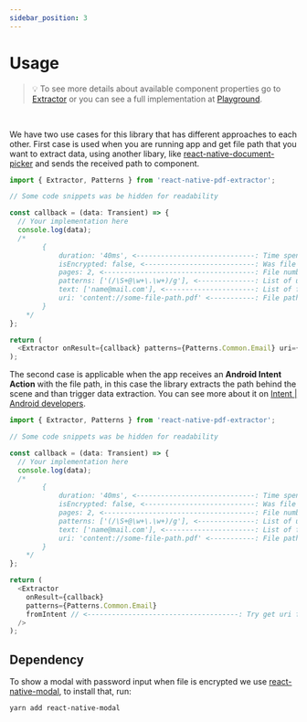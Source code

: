 ```yaml
---
sidebar_position: 3
---
```


# Usage

> :bulb: To see more details about available component properties go to [Extractor](../api/extractors/Extractor.md) or you can see a full implementation at [Playground](../getting-started/playground.md).

<br />

We have two use cases for this library that has different approaches to each other. First case is used when you are running app and get file path that you want to extract data, using another libary, like [react-native-document-picker](https://github.com/rnmods/react-native-document-picker) and sends the received path to component.

```ts
import { Extractor, Patterns } from 'react-native-pdf-extractor';

// Some code snippets was be hidden for readability

const callback = (data: Transient) => {
  // Your implementation here
  console.log(data);
  /*
        {
            duration: '40ms', <-----------------------------: Time spent to match
            isEncrypted: false, <---------------------------: Was file encrypted?
            pages: 2, <-------------------------------------: File number of pages
            patterns: ['(/\S+@\w+\.\w+)/g'], <--------------: List of used patterns
            text: ['name@mail.com'], <----------------------: List of found matches on file
            uri: 'content://some-file-path.pdf' <-----------: File path
        }
    */
};

return (
  <Extractor onResult={callback} patterns={Patterns.Common.Email} uri={uri} />
);
```

The second case is applicable when the app receives an **Android Intent Action** with the file path, in this case the library extracts the path behind the scene and than trigger data extraction. You can see more about it on [Intent | Android developers](https://developer.android.com/reference/android/content/Intent).

```ts
import { Extractor, Patterns } from 'react-native-pdf-extractor';

// Some code snippets was be hidden for readability

const callback = (data: Transient) => {
  // Your implementation here
  console.log(data);
  /*
        {
            duration: '40ms', <-----------------------------: Time spent to match
            isEncrypted: false, <---------------------------: Was file encrypted?
            pages: 2, <-------------------------------------: File number of pages
            patterns: ['(/\S+@\w+\.\w+)/g'], <--------------: List of used patterns
            text: ['name@mail.com'], <----------------------: List of found matches on file
            uri: 'content://some-file-path.pdf' <-----------: File path
        }
    */
};

return (
  <Extractor
    onResult={callback}
    patterns={Patterns.Common.Email}
    fromIntent // <-------------------------------------: Try get uri from intent provider (android only)
  />
);
```

## Dependency

To show a modal with password input when file is encrypted we use [react-native-modal](https://www.npmjs.com/package/react-native-modal), to install that, run:

```
yarn add react-native-modal
```
